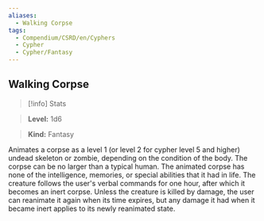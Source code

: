 ```yaml
---
aliases:
  - Walking Corpse
tags:
  - Compendium/CSRD/en/Cyphers
  - Cypher
  - Cypher/Fantasy
---
```

  
    
## Walking Corpse    
>[!info] Stats    
> **Level:** 1d6    
> **Kind:** Fantasy  
    
Animates a corpse as a level 1 (or level 2 for cypher level 5 and higher) undead skeleton or zombie, depending on the condition of the body. The corpse can be no larger than a typical human. The animated corpse has none of the intelligence, memories, or special abilities that it had in life. The creature follows the user's verbal commands for one hour, after which it becomes an inert corpse. Unless the creature is killed by damage, the user can reanimate it again when its time expires, but any damage it had when it became inert applies to its newly reanimated state.